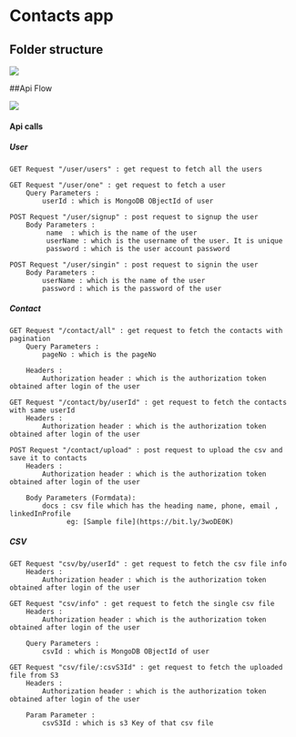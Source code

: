 # Contacts app

## Folder structure
![](./resources/2023-01-24-21-11-14.png)

##Api Flow 

![](./resources/2023-01-24-21-29-28.png)

#### Api calls

##### User 
    GET Request "/user/users" : get request to fetch all the users

    GET Request "/user/one" : get request to fetch a user
        Query Parameters : 
            userId : which is MongoDB OBjectId of user

    POST Request "/user/signup" : post request to signup the user
        Body Parameters :
             name  : which is the name of the user
             userName : which is the username of the user. It is unique
             password : which is the user account password
    
    POST Request "/user/singin" : post request to signin the user
        Body Parameters :
            userName : which is the name of the user
            password : which is the password of the user

    
##### Contact

    GET Request "/contact/all" : get request to fetch the contacts with pagination
        Query Parameters : 
            pageNo : which is the pageNo 
        
        Headers :
            Authorization header : which is the authorization token obtained after login of the user 
    
    GET Request "/contact/by/userId" : get request to fetch the contacts with same userId
        Headers :
            Authorization header : which is the authorization token obtained after login of the user

    POST Request "/contact/upload" : post request to upload the csv and save it to contacts
        Headers :
            Authorization header : which is the authorization token obtained after login of the user
        
        Body Parameters (Formdata):
            docs : csv file which has the heading name, phone, email , linkedInProfile
                  eg: [Sample file](https://bit.ly/3woDE0K)
        
##### CSV

    GET Request "csv/by/userId" : get request to fetch the csv file info
        Headers :
            Authorization header : which is the authorization token obtained after login of the user 
    
    GET Request "csv/info" : get request to fetch the single csv file
        Headers :
            Authorization header : which is the authorization token obtained after login of the user 
        
        Query Parameters : 
            csvId : which is MongoDB OBjectId of user

    GET Request "csv/file/:csvS3Id" : get request to fetch the uploaded file from S3
        Headers :
            Authorization header : which is the authorization token obtained after login of the user 
        
        Param Parameter :
            csvS3Id : which is s3 Key of that csv file 